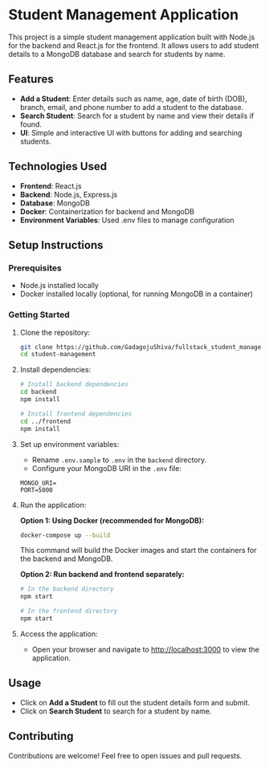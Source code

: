 # Student Management Application

This project is a simple student management application built with Node.js for the backend and React.js for the frontend. It allows users to add student details to a MongoDB database and search for students by name.

## Features
- **Add a Student**: Enter details such as name, age, date of birth (DOB), branch, email, and phone number to add a student to the database.
- **Search Student**: Search for a student by name and view their details if found.
- **UI**: Simple and interactive UI with buttons for adding and searching students.

## Technologies Used
- **Frontend**: React.js
- **Backend**: Node.js, Express.js
- **Database**: MongoDB
- **Docker**: Containerization for backend and MongoDB
- **Environment Variables**: Used .env files to manage configuration

## Setup Instructions

### Prerequisites
- Node.js installed locally
- Docker installed locally (optional, for running MongoDB in a container)

### Getting Started

1. Clone the repository:
    ```bash
    git clone https://github.com/GadagojuShiva/fullstack_student_management_application.git
    cd student-management
    ```

2. Install dependencies:
    ```bash
    # Install backend dependencies
    cd backend
    npm install

    # Install frontend dependencies
    cd ../frontend
    npm install
    ```

3. Set up environment variables:
    - Rename `.env.sample` to `.env` in the `backend` directory.
    - Configure your MongoDB URI in the `.env` file:
    ```env
    MONGO_URI=
    PORT=5000
    ```

4. Run the application:

    **Option 1: Using Docker (recommended for MongoDB):**
    ```bash
    docker-compose up --build
    ```
    This command will build the Docker images and start the containers for the backend and MongoDB.

    **Option 2: Run backend and frontend separately:**
    ```bash
    # In the backend directory
    npm start

    # In the frontend directory
    npm start
    ```

5. Access the application:
    - Open your browser and navigate to [http://localhost:3000](http://localhost:3000) to view the application.

## Usage
- Click on **Add a Student** to fill out the student details form and submit.
- Click on **Search Student** to search for a student by name.

## Contributing
Contributions are welcome! Feel free to open issues and pull requests.

